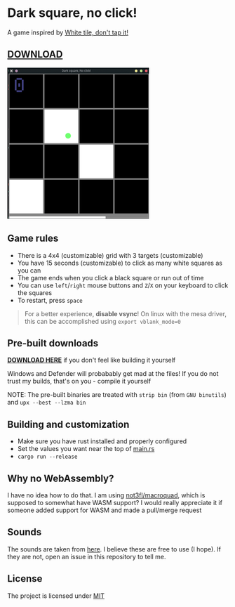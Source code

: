# Dark square, no click!
A game inspired by [White tile, don't tap it!](https://www.donttap.com/)

## [DOWNLOAD](https://files.waitwhat.help/dark_square_no_click/)

![Screenshot](./screenshot.png)

## Game rules
- There is a 4x4 (customizable) grid with 3 targets (customizable)
- You have 15 seconds (customizable) to click as many white squares as you can
- The game ends when you click a black square or run out of time
- You can use `left`/`right` mouse buttons and `Z`/`X` on your keyboard to click the squares
- To restart, press `space`

> For a better experience, **disable vsync**! On linux with the mesa driver, this can be accomplished using `export vblank_mode=0`

## Pre-built downloads
[**DOWNLOAD HERE**](https://files.waitwhat.help/dark_square_no_click/) if you don't feel like building it yourself

Windows and Defender will probabably get mad at the files! If you do not trust my builds, that's on you - compile it yourself

NOTE: The pre-built binaries are treated with `strip bin` (from `GNU binutils`) and `upx --best --lzma bin`

## Building and customization
- Make sure you have rust installed and properly configured
- Set the values you want near the top of [main.rs](./src/main.rs)
- `cargo run --release`

## Why no WebAssembly?
I have no idea how to do that. I am using [not3fl/macroquad](https://github.com/not-fl3/macroquad), which is supposed to somewhat have WASM support? I would really appreciate it if someone added support for WASM and made a pull/merge request

## Sounds
The sounds are taken from [here](https://www.decentsamples.com/product/tiger-xylophone-kontakt-sfz/). I believe these are free to use (I hope). If they are not, open an issue in this repository to tell me.

## License
The project is licensed under [MIT](./LICENSE)
